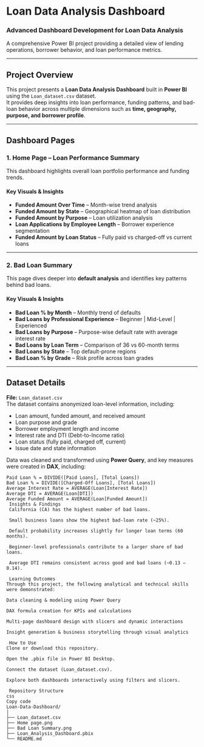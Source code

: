 #  Loan Data Analysis Dashboard

###  Advanced Dashboard Development for Loan Data Analysis  
A comprehensive Power BI project providing a detailed view of lending operations, borrower behavior, and loan performance metrics.

---

##  Project Overview

This project presents a **Loan Data Analysis Dashboard** built in **Power BI** using the `Loan_dataset.csv` dataset.  
It provides deep insights into loan performance, funding patterns, and bad-loan behavior across multiple dimensions such as **time, geography, purpose, and borrower profile**.

---

##  Dashboard Pages

### **1. Home Page – Loan Performance Summary**
This dashboard highlights overall loan portfolio performance and funding trends.

#### **Key Visuals & Insights**
- **Funded Amount Over Time** – Month-wise trend analysis  
- **Funded Amount by State** – Geographical heatmap of loan distribution  
- **Funded Amount by Purpose** – Loan utilization analysis  
- **Loan Applications by Employee Length** – Borrower experience segmentation  
- **Funded Amount by Loan Status** – Fully paid vs charged-off vs current loans  

---

### **2. Bad Loan Summary**
This page dives deeper into **default analysis** and identifies key patterns behind bad loans.

#### **Key Visuals & Insights**
- **Bad Loan % by Month** – Monthly trend of defaults  
- **Bad Loans by Professional Experience** – Beginner | Mid-Level | Experienced  
- **Bad Loans by Purpose** – Purpose-wise default rate with average interest rate  
- **Bad Loans by Loan Term** – Comparison of 36 vs 60-month terms  
- **Bad Loans by State** – Top default-prone regions  
- **Bad Loan % by Grade** – Risk profile across loan grades  

---

##  Dataset Details

**File:** `Loan_dataset.csv`  
The dataset contains anonymized loan-level information, including:

- Loan amount, funded amount, and received amount  
- Loan purpose and grade  
- Borrower employment length and income  
- Interest rate and DTI (Debt-to-Income ratio)  
- Loan status (fully paid, charged off, current)  
- Issue date and state information  

Data was cleaned and transformed using **Power Query**, and key measures were created in **DAX**, including:

```DAX
Paid Loan % = DIVIDE([Paid Loans], [Total Loans])
Bad Loan % = DIVIDE([Charged-Off Loans], [Total Loans])
Average Interest Rate = AVERAGE(Loan[Interest Rate])
Average DTI = AVERAGE(Loan[DTI])
Average Funded Amount = AVERAGE(Loan[Funded Amount])
 Insights & Findings
 California (CA) has the highest number of bad loans.

 Small business loans show the highest bad-loan rate (~25%).

 Default probability increases slightly for longer loan terms (60 months).

 Beginner-level professionals contribute to a larger share of bad loans.

 Average DTI remains consistent across good and bad loans (~0.13 – 0.14).

 Learning Outcomes
Through this project, the following analytical and technical skills were demonstrated:

Data cleaning & modeling using Power Query

DAX formula creation for KPIs and calculations

Multi-page dashboard design with slicers and dynamic interactions

Insight generation & business storytelling through visual analytics

 How to Use
Clone or download this repository.

Open the .pbix file in Power BI Desktop.

Connect the dataset (Loan_dataset.csv).

Explore both dashboards interactively using filters and slicers.

 Repository Structure
css
Copy code
Loan-Data-Dashboard/
│
├── Loan_dataset.csv
├── Home page.png
├── Bad Loan Summary.png
├── Loan_Analysis_Dashboard.pbix
└── README.md
